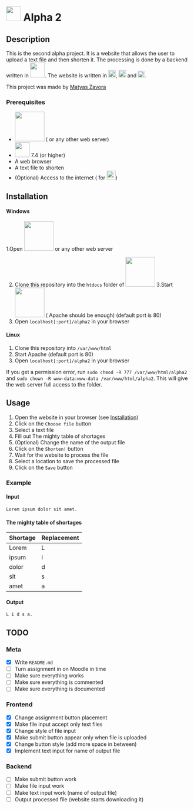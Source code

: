 # <img src="https://i.imgur.com/lPtkKoH.png" width="40"> Alpha 2

## Description

This is the second alpha project.
It is a website that allows the user to upload a text file and then shorten it.
The processing is done by a backend written
in <img src="https://upload.wikimedia.org/wikipedia/commons/thumb/2/27/PHP-logo.svg/2560px-PHP-logo.svg.png" width="40">.
The website is written
in <img src="https://upload.wikimedia.org/wikipedia/commons/thumb/3/38/HTML5_Badge.svg/800px-HTML5_Badge.svg.png" width="20">,
<img src="https://upload.wikimedia.org/wikipedia/commons/thumb/6/62/CSS3_logo.svg/1024px-CSS3_logo.svg.png" width="20">
and <img src="https://iconape.com/wp-content/png_logo_vector/javascript-logo.png" width="18">.

This project was made by [Matyas Zavora](https://www.linkedin.com/in/matyas-zavora/)

### Prerequisites

- [<u><img src="https://upload.wikimedia.org/wikipedia/commons/thumb/0/03/Xampp_logo.svg/2560px-Xampp_logo.svg.png" width="80"></u>](https://www.apachefriends.org/index.html) (
  or any other web server)
- [<u><img src="https://upload.wikimedia.org/wikipedia/commons/thumb/2/27/PHP-logo.svg/2560px-PHP-logo.svg.png" width="40"></u>](https://www.php.net/downloads.php)
  7.4 (or higher)
- A web browser
- A text file to shorten
- (Optional) Access to the internet (
  for <img src="https://upload.wikimedia.org/wikipedia/commons/thumb/b/b2/Bootstrap_logo.svg/2560px-Bootstrap_logo.svg.png" width="24">)

## Installation

#### Windows

1.Open <img src="https://upload.wikimedia.org/wikipedia/commons/thumb/0/03/Xampp_logo.svg/2560px-Xampp_logo.svg.png" width="80">
or any other web server

2. Clone this repository into the `htdocs` folder
   of <img src="https://upload.wikimedia.org/wikipedia/commons/thumb/0/03/Xampp_logo.svg/2560px-Xampp_logo.svg.png" width="80">
   3.Start <img src="https://upload.wikimedia.org/wikipedia/commons/thumb/0/03/Xampp_logo.svg/2560px-Xampp_logo.svg.png" width="80"> (
   Apache should be enough) (default port is 80)
4. Open `localhost[:port]/alpha2` in your browser

#### Linux

1. Clone this repository into `/var/www/html`
2. Start Apache (default port is 80)
3. Open `localhost[:port]/alpha2` in your browser

If you get a permission error, run `sudo chmod -R 777 /var/www/html/alpha2`
and `sudo chown -R www-data:www-data /var/www/html/alpha2`.
This will give the web server full access to the folder.

## Usage

1. Open the website in your browser (see [Installation](#installation))
2. Click on the `Choose file` button
3. Select a text file
4. Fill out The mighty table of shortages
5. (Optional) Change the name of the output file
6. Click on the `Shorten!` button
7. Wait for the website to process the file
8. Select a location to save the processed file
9. Click on the `Save` button

### Example

#### Input

```
Lorem ipsum dolor sit amet.
```

#### The mighty table of shortages

| Shortage | Replacement |
|----------|-------------|
| Lorem    | L           |
| ipsum    | i           |
| dolor    | d           |
| sit      | s           |
| amet     | a           |

#### Output

```
L i d s a.
```

## TODO

### Meta

- [X] Write `README.md`
- [ ] Turn assignment in on Moodle in time
- [ ] Make sure everything works
- [ ] Make sure everything is commented
- [ ] Make sure everything is documented

### Frontend

- [X] Change assignment button placement
- [X] Make file input accept only text files
- [X] Change style of file input
- [X] Make submit button appear only when file is uploaded
- [X] Change button style (add more space in between)
- [X] Implement text input for name of output file

### Backend

- [ ] Make submit button work
- [ ] Make file input work
- [ ] Make text input work (name of output file)
- [ ] Output processed file (website starts downloading it)
